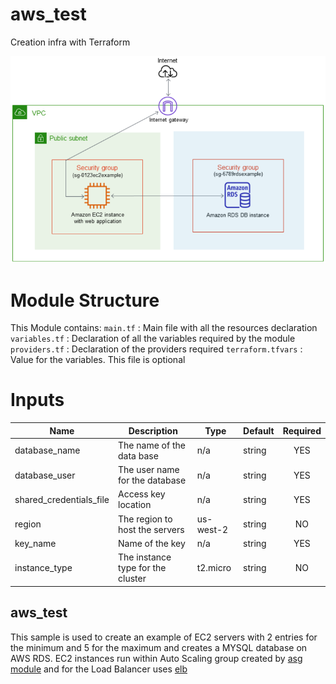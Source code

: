 # aws_test
Creation infra with Terraform 

![High-level diagram](pic.png "High-level diagram")

# Module Structure
This Module contains:
`main.tf` : Main file with all the resources declaration
`variables.tf` : Declaration of all the variables required by the module
`providers.tf` : Declaration of the providers required
`terraform.tfvars` : Value for the variables. This file is optional 

# Inputs
| Name | Description | Type | Default | Required |
|------|-------------|------|---------|:--------:|
database_name | The name of the data base | n/a | string | YES
database_user | The user name for the database | n/a | string | YES
shared_credentials_file | Access key location | n/a | string | YES
region | The region to host the servers | us-west-2 | string | NO
key_name | Name of the key | n/a | string | YES
instance_type | The instance type for the cluster | t2.micro | string | NO

## aws_test

This sample is used to create an example of EC2 servers with 2 entries for the minimum and 5 for the maximum and creates a MYSQL database on AWS RDS. EC2 instances run within Auto Scaling group created by [asg module](https://github.com/terraform-aws-modules/terraform-aws-autoscaling) and for the Load Balancer uses [elb](https://github.com/terraform-aws-modules/terraform-aws-elb)
